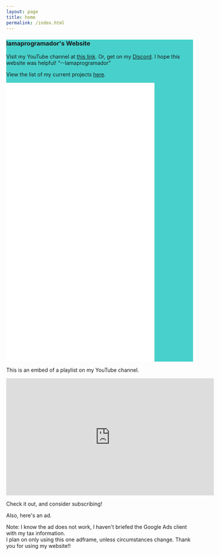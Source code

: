 ```yaml
---
layout: page
title: home
permalink: /index.html
---
```


<div id="main" style="background:mediumturquoise">
      <h3>Iamaprogramador's Website</h3>
      Visit my YouTube channel at <a href="https://www.youtube.com/@Iamaprogramador">this link</a>.
      Or, get on my <a href="https://discord.gg/HUvtaC8pYw">Discord</a>. I hope this website was helpful!
	   <q>--Iamaprogramador</q>
     <p>View the list of my current projects <a href="./projects.html">here</a>.</p>
	<embed type="text/html" src="./projects.html" width="400" height="750">
        </div>
    <div id="embeds" style="background:mediumturqoise">
    <p>This is an embed of a playlist on my YouTube channel.</p>
      <iframe width="560" height="315" src="https://www.youtube.com/embed/videoseries?list=PL5jVFBHrC0F9xPd6llh_Y8wrLVoIYP1sk" title="YouTube video player" frameborder="0" allow="accelerometer; autoplay; clipboard-write; encrypted-media; gyroscope; picture-in-picture; web-share" allowfullscreen></iframe>
      <p>Check it out, and consider subscribing!</p>
	    <p>Also, here's an ad.</p>
	    <script async src="https://pagead2.googlesyndication.com/pagead/js/adsbygoogle.js?client=ca-pub-2495519773158723"
     crossorigin="anonymous"></script>
<!-- Ad01 -->
<ins class="adsbygoogle"
     style="display:block"
     data-ad-client="ca-pub-2495519773158723"
     data-ad-slot="2521272856"
     data-ad-format="auto"
     data-full-width-responsive="true"></ins>
<script>
     (adsbygoogle = window.adsbygoogle || []).push({});
</script>
<p>Note: I know the ad does not work, I haven't briefed the Google Ads client with my tax information.<br>
I plan on only using this one adframe, unless circumstances change. Thank you for using my website!!</p>
	    </div>
